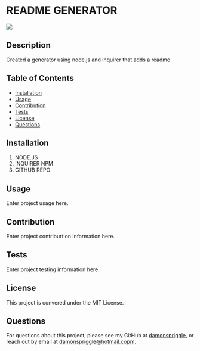 # README GENERATOR
![](https://img.shields.io/badge/license-MIT%20License-blue?style=flat-square)
## Description
Created a generator using node.js and inquirer that adds a readme
## Table of Contents
* [Installation](#installation)
* [Usage](#usage)
* [Contribution](#contribution)
* [Tests](#tests)
* [License](#license)
* [Questions](#questions)

## Installation
1. NODE.JS
2. INQUIRER NPM
3. GITHUB REPO

## Usage
 Enter project usage here.

## Contribution
 Enter project contriburtion information here.

## Tests
 Enter project testing information here.

## License
This project is convered under the MIT License.

## Questions
For questions about this project, please see my GitHub at [damonspriggle](https://github.com/damonspriggle), or reach out by email at damonspriggle@hotmail.copm.